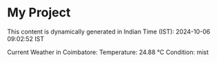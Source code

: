 # My Project

This content is dynamically generated in Indian Time (IST): 2024-10-06 09:02:52 IST


Current Weather in Coimbatore:
Temperature: 24.88 °C
Condition: mist
